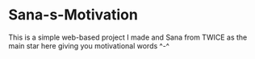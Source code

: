 # Sana-s-Motivation
This is a simple web-based project I made and Sana from TWICE as the main star here giving you motivational words ^-^
